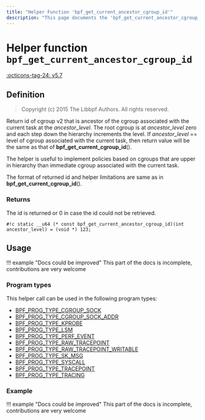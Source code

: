 ```yaml
---
title: "Helper Function 'bpf_get_current_ancestor_cgroup_id'"
description: "This page documents the 'bpf_get_current_ancestor_cgroup_id' eBPF helper function, including its defintion, usage, program types that can use it, and examples."
---
```

# Helper function `bpf_get_current_ancestor_cgroup_id`

<!-- [FEATURE_TAG](bpf_get_current_ancestor_cgroup_id) -->
[:octicons-tag-24: v5.7](https://github.com/torvalds/linux/commit/0f09abd105da6c37713d2b253730a86cb45e127a)
<!-- [/FEATURE_TAG] -->

## Definition

> Copyright (c) 2015 The Libbpf Authors. All rights reserved.


<!-- [HELPER_FUNC_DEF] -->
Return id of cgroup v2 that is ancestor of the cgroup associated with the current task at the _ancestor_level_. The root cgroup is at _ancestor_level_ zero and each step down the hierarchy increments the level. If _ancestor_level_ == level of cgroup associated with the current task, then return value will be the same as that of **bpf_get_current_cgroup_id**().

The helper is useful to implement policies based on cgroups that are upper in hierarchy than immediate cgroup associated with the current task.

The format of returned id and helper limitations are same as in **bpf_get_current_cgroup_id**().

### Returns

The id is returned or 0 in case the id could not be retrieved.

`#!c static __u64 (* const bpf_get_current_ancestor_cgroup_id)(int ancestor_level) = (void *) 123;`
<!-- [/HELPER_FUNC_DEF] -->

## Usage

!!! example "Docs could be improved"
    This part of the docs is incomplete, contributions are very welcome

### Program types

This helper call can be used in the following program types:

<!-- DO NOT EDIT MANUALLY -->
<!-- [HELPER_FUNC_PROG_REF] -->
 * [BPF_PROG_TYPE_CGROUP_SOCK](../program-type/BPF_PROG_TYPE_CGROUP_SOCK.md)
 * [BPF_PROG_TYPE_CGROUP_SOCK_ADDR](../program-type/BPF_PROG_TYPE_CGROUP_SOCK_ADDR.md)
 * [BPF_PROG_TYPE_KPROBE](../program-type/BPF_PROG_TYPE_KPROBE.md)
 * [BPF_PROG_TYPE_LSM](../program-type/BPF_PROG_TYPE_LSM.md)
 * [BPF_PROG_TYPE_PERF_EVENT](../program-type/BPF_PROG_TYPE_PERF_EVENT.md)
 * [BPF_PROG_TYPE_RAW_TRACEPOINT](../program-type/BPF_PROG_TYPE_RAW_TRACEPOINT.md)
 * [BPF_PROG_TYPE_RAW_TRACEPOINT_WRITABLE](../program-type/BPF_PROG_TYPE_RAW_TRACEPOINT_WRITABLE.md)
 * [BPF_PROG_TYPE_SK_MSG](../program-type/BPF_PROG_TYPE_SK_MSG.md)
 * [BPF_PROG_TYPE_SYSCALL](../program-type/BPF_PROG_TYPE_SYSCALL.md)
 * [BPF_PROG_TYPE_TRACEPOINT](../program-type/BPF_PROG_TYPE_TRACEPOINT.md)
 * [BPF_PROG_TYPE_TRACING](../program-type/BPF_PROG_TYPE_TRACING.md)
<!-- [/HELPER_FUNC_PROG_REF] -->

### Example

!!! example "Docs could be improved"
    This part of the docs is incomplete, contributions are very welcome
